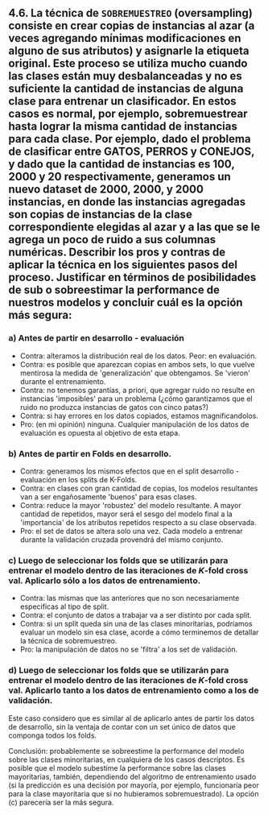 ## 4.6. La técnica de `SOBREMUESTREO` (oversampling) consiste en crear copias de instancias al azar (a veces agregando mínimas modificaciones en alguno de sus atributos) y asignarle la etiqueta original. Este proceso se utiliza mucho cuando las clases están muy desbalanceadas y no es suficiente la cantidad de instancias de alguna clase para entrenar un clasificador. En estos casos es normal, por ejemplo, sobremuestrear hasta lograr la misma cantidad de instancias para cada clase. Por ejemplo, dado el problema de clasificar entre GATOS, PERROS y CONEJOS, y dado que la cantidad de instancias es 100, 2000 y 20 respectivamente, generamos un nuevo dataset de 2000, 2000, y 2000 instancias, en donde las instancias agregadas son copias de instancias de la clase correspondiente elegidas al azar y a las que se le agrega un poco de ruido a sus columnas numéricas. Describir los pros y contras de aplicar la técnica en los siguientes pasos del proceso. Justificar en términos de posibilidades de sub o sobreestimar la performance de nuestros modelos y concluir cuál es la opción más segura:

### a) Antes de partir en desarrollo - evaluación

- Contra: alteramos la distribución real de los datos. Peor: en evaluación.
- Contra: es posible que aparezcan copias en ambos sets, lo que vuelve mentirosa la medida de 'generalización' que obtengamos. Se 'vieron' durante el entrenamiento.
- Contra: no tenemos garantías, a priori, que agregar ruido no resulte en instancias 'imposibles' para un problema (¿cómo garantizamos que el ruido no produzca instancias de gatos con cinco patas?)
- Contra: si hay errores en los datos copiados, estamos magnificandolos.
- Pro: (en mi opinión) ninguna. Cualquier manipulación de los datos de evaluación es opuesta al objetivo de esta etapa. 

### b) Antes de partir en Folds en desarrollo.

- Contra: generamos los mismos efectos que en el split desarrollo - evaluación en los splits de K-Folds.
- Contra: en clases con gran cantidad de copias, los modelos resultantes van a ser engañosamente 'buenos' para esas clases.
- Contra: reduce la mayor 'robustez' del modelo resultante. A mayor cantidad de repetidos, mayor será el sesgo del modelo final a la 'importancia' de los atributos repetidos respecto a su clase observada.
- Pro: el set de datos se altera solo una vez. Cada modelo a entrenar durante la validación cruzada provendrá del mismo conjunto.

### c) Luego de seleccionar los folds que se utilizarán para entrenar el modelo dentro de las iteraciones de $K$-fold cross val. Aplicarlo sólo a los datos de entrenamiento.

- Contra: las mismas que las anteriores que no son necesariamente especificas al tipo de split.
- Contra: el conjunto de datos a trabajar va a ser distinto por cada split.
- Contra: si un split queda sin una de las clases minoritarias, podríamos evaluar un modelo sin esa clase, acorde a cómo terminemos de detallar la técnica de sobremuestreo.
- Pro: la manipulación de datos no se 'filtra' a los set de validación.

### d) Luego de seleccionar los folds que se utilizarán para entrenar el modelo dentro de las iteraciones de $K$-fold cross val. Aplicarlo tanto a los datos de entrenamiento como a los de validación.

Este caso considero que es similar al de aplicarlo antes de partir los datos de desarrollo, sin la ventaja de contar con un set único de datos que componga todos los folds.


Conclusión: probablemente se sobreestime la performance del modelo sobre las clases minoritarias, en cualquiera de los casos descriptos. Es posible que el modelo subestime la performance sobre las clases mayoritarias, también, dependiendo del algoritmo de entrenamiento usado (si la predicción es una decisión por mayoría, por ejemplo, funcionaría peor para la clase mayoritaria que si no hubieramos sobremuestrado). La opción (c) parecería ser la más segura.
